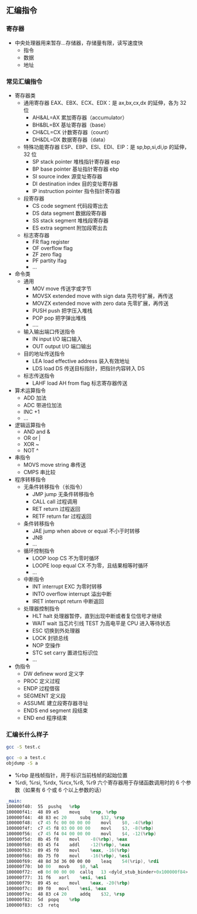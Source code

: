 ## 汇编指令

### 寄存器
- 中央处理器用来暂存...存储器，存储量有限，读写速度快
    - 指令
    - 数据
    - 地址

### 常见汇编指令
- 寄存器类
    - 通用寄存器 EAX、EBX、ECX、EDX：是 ax,bx,cx,dx 的延伸，各为 32 位
        - AH&AL=AX 累加寄存器（accumulator）
        - BH&BL=BX 基址寄存器（base）
        - CH&CL=CX 计数寄存器（count）
        - DH&DL=DX 数据寄存器（data）
    - 特殊功能寄存器 ESP、EBP、ESI、EDI、EIP：是 sp,bp,si,di,ip 的延伸，32 位
        - SP stack pointer 堆栈指针寄存器 esp
        - BP base pointer 基址指针寄存器 ebp
        - SI source index 源变址寄存器
        - DI destination index 目的变址寄存器
        - IP instruction pointer  指令指针寄存器
    - 段寄存器
        - CS code segment 代码段寄出去
        - DS data segment 数据段寄存器
        - SS stack segment 堆栈段寄存器
        - ES extra segment 附加段寄出去
    - 标志寄存器
        - FR flag register 
        - OF overflow flag
        - ZF zero flag
        - PF partity lfag
        - ...
- 命令类
    - 通用
        - MOV  move 传送字或字节
        - MOVSX extended move with sign data 先符号扩展，再传送
        - MOVZX extended move with zero data 先零扩展，再传送
        - PUSH push 把字压入堆栈
        - POP pop 把字弹出堆栈
        - ....
    - 输入输出端口传送指令
        - IN input      I/O 端口输入
        - OUT output    I/O 端口输出
    - 目的地址传送指令
        - LEA load effective address 装入有效地址
        - LDS load DS 传送目标指针，把指针内容转入 DS
    - 标志传送指令
        - LAHF load AH from flag 标志寄存器传送
- 算术运算指令
    - ADD 加法
    - ADC 带进位加法
    - INC +1
    - ...
- 逻辑运算指令
    - AND and &
    - OR or |
    - XOR ~
    - NOT ^
- 串指令
    - MOVS move string 串传送
    - CMPS 串比较
- 程序转移指令
    - 无条件转移指令（长指令）
        - JMP  jump 无条件转移指令
        - CALL call 过程调用
        - RET return 过程返回
        - RETF return far 过程返回
    - 条件转移指令
        - JAE jump when above or equal 不小于时转移
        - JNB
        - ...
    - 循环控制指令
        - LOOP  loop   CS 不为零时循环
        - LOOPE loop equal CX 不为零，且结果相等时循环
        - ...
    - 中断指令
        - INT interrupt EXC 为零时转移
        - INTO overflow interrupt 溢出中断
        - IRET interrupt return 中断返回
    - 处理器控制指令
        - HLT  halt 处理器暂停，直到出现中断或者复位信号才继续
        - WAIT wait 当芯片引线 TEST 为高电平是 CPU 进入等待状态
        - ESC 切换到外处理器
        - LOCK 封锁总线
        - NOP 空操作
        - STC set carry 置进位标识位
        - ...
- 伪指令
    - DW definew word 定义字
    - PROC 定义过程
    - ENDP 过程借宿
    - SEGMENT 定义段
    - ASSUME 建立段寄存器寻址
    - ENDS end segment 段结束
    - END end 程序结束


### 汇编长什么样子
```bash
gcc -S test.c

gcc -o a test.c
objdump -S a
```
- %rbp 是栈帧指针，用于标识当前栈帧的起始位置
- %rdi, %rsi, %rdx, %rcx,%r8, %r9 六个寄存器用于存储函数调用时的 6 个参数（如果有 6 个或 6 个以上参数的话）
```asm
_main:
100000f40:	55 	pushq	%rbp
100000f41:	48 89 e5 	movq	%rsp, %rbp
100000f44:	48 83 ec 20 	subq	$32, %rsp
100000f48:	c7 45 fc 00 00 00 00 	movl	$0, -4(%rbp)
100000f4f:	c7 45 f8 03 00 00 00 	movl	$3, -8(%rbp)
100000f56:	c7 45 f4 04 00 00 00 	movl	$4, -12(%rbp)
100000f5d:	8b 45 f8 	movl	-8(%rbp), %eax
100000f60:	03 45 f4 	addl	-12(%rbp), %eax
100000f63:	89 45 f0 	movl	%eax, -16(%rbp)
100000f66:	8b 75 f0 	movl	-16(%rbp), %esi
100000f69:	48 8d 3d 36 00 00 00 	leaq	54(%rip), %rdi
100000f70:	b0 00 	movb	$0, %al
100000f72:	e8 0d 00 00 00 	callq	13 <dyld_stub_binder+0x100000f84>
100000f77:	31 f6 	xorl	%esi, %esi
100000f79:	89 45 ec 	movl	%eax, -20(%rbp)
100000f7c:	89 f0 	movl	%esi, %eax
100000f7e:	48 83 c4 20 	addq	$32, %rsp
100000f82:	5d 	popq	%rbp
100000f83:	c3 	retq
```